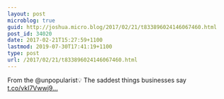 ```yaml
---
layout: post
microblog: true
guid: http://joshua.micro.blog/2017/02/21/t833896024146067460.html
post_id: 34020
date: 2017-02-21T15:27:59+1100
lastmod: 2019-07-30T17:41:19+1100
type: post
url: /2017/02/21/t833896024146067460.html
---
```

From the @unpopularist💡 The saddest things businesses say [t.co/vkI7Vwwj9...](https://t.co/vkI7Vwwj9X)
